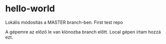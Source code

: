 # hello-world
Lokális módosítás a MASTER branch-ben.
First test repo

A gépemre az előző le van klónozba branch előtt.
Local gépen írtam hozzá ezt.
